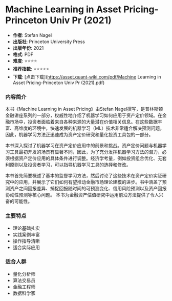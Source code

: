 # Machine Learning in Asset Pricing-Princeton Univ Pr (2021)

- **作者**: Stefan Nagel
- **出版社**: Princeton University Press
- **出版年份**: 2021
- **格式**: PDF
- **难度**: ⭐⭐⭐⭐
- **推荐指数**: ⭐⭐⭐⭐⭐
- **下载**: [点击下载](https://asset.quant-wiki.com/pdf/Machine Learning in Asset Pricing-Princeton Univ Pr (2021).pdf)

### 内容简介

本书《Machine Learning in Asset Pricing》由Stefan Nagel撰写，是普林斯顿金融讲座系列的一部分，权威性地介绍了机器学习如何应用于资产定价领域。在金融市场中，投资者面临着来自各种来源的大量潜在价值相关信息。在这些数据丰富、高维度的环境中，快速发展的机器学习（ML）技术非常适合解决预测问题。因此，机器学习方法正迅速成为资产定价研究和量化投资工具包的一部分。

本书深入探讨了机器学习在资产定价应用中的前景和挑战。资产定价问题与机器学习工具最初开发的场景有显著不同，因此，为了充分发挥机器学习方法的潜力，必须根据资产定价应用的具体条件进行调整。经济学考量，例如投资组合优化、无套利原则以及投资者学习，可以指导机器学习工具的选择和修改。

本书首先简要概述了基本的监督学习方法，然后讨论了这些技术在资产定价实证研究中的应用，并展示了它们如何有望推动金融市场理论建模的进步。书中涵盖了预测资产之间回报差异、捕捉回报随时间的可预测变化、信用风险预测以及资产回报协动性预测等核心问题。 本书为金融资产估值研究中运用前沿方法提供了令人兴奋的可能性。

### 主要特点

- 理论基础扎实
- 实践案例丰富
- 操作指导清晰
- 适合实际应用

### 适合人群

- 量化分析师
- 算法交易员
- 金融工程师
- 数据科学家